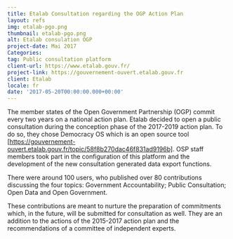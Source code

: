 ```yaml
---
title: Etalab Consultation regarding the OGP Action Plan
layout: refs
img: etalab-pgo.png
thumbnail: etalab-pgo.png
alt: Etalab consulation OGP
project-date: Mai 2017
Categories: 
tag: Public consultation platform
client-url: https://www.etalab.gouv.fr/
project-link: https://gouvernement-ouvert.etalab.gouv.fr
client: Etalab
locale: fr
date: '2017-05-20T00:00:00.000+00:00'
---
```




The member states of the Open Government Partnership (OGP) commit every two years on a national action plan. Etalab decided to open a public consultation during the conception phase of the 2017-2019 action plan. To do so, they chose Democracy OS which is an open source tool [https://gouvernement-ouvert.etalab.gouv.fr/topic/58f8b270dac46f831ad9196b]. OSP staff members took part in the configuration of this platform and the development of the new consultation generated data export functions.

There were around 100 users, who published over 80 contributions discussing the four topics: Government Accountability; Public Consultation; Open Data and Open Government.

These contributions are meant to nurture the preparation of commitments which, in the future, will be submitted for consultation as well. They are an addition to the actions of the 2015-2017 action plan and the recommendations of a committee of independent experts.
